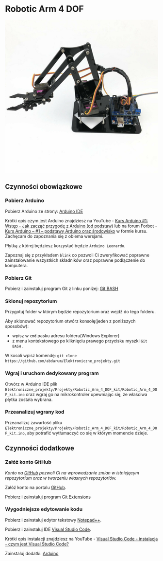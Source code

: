 # Robotic Arm 4 DOF

![alt text](robotic_arm_image.jpg "Final look")
## Czynności obowiązkowe
### Pobierz Arduino
Pobierz Arduino ze strony: [Arduino IDE](https://www.arduino.cc/en/Main/Software)

Krótki opis czym jest Arduino znajdziesz na YouTube - [Kurs Arduino #1: Wstęp - Jak zacząć przygodę z Arduino (od podstaw)](https://www.youtube.com/watch?v=TzTmWqoN9i8) lub na forum Forbot - [Kurs Arduino – #1 – podstawy Arduino oraz środowisko](https://forbot.pl/blog/kurs-arduino-srodowisko-jak-zaczac-programowac-id936) w formie kursu. Zachęcam do zapoznania się z obiema wersjami.

Płytką z której będziesz korzystać będzie `Arduino Leonardo`.

Zapoznaj się z przykładem `blink` co pozwoli Ci zweryfikować poprawne zainstalowanie wszystkich składników oraz poprawne podłączenie do komputera.

### Pobierz Git
Pobierz i zainstaluj program Git z linku poniżej:
[Git BASH](https://gitforwindows.org/)

### Sklonuj repozytorium
Przygotuj folder w którym będzie repozytorium oraz wejdź do tego folderu.

Aby sklonować repozytorium otwórz konsolę(jeden z poniższych sposobów):
- wpisz w `cmd` pasku adresu folderu(Windows Explorer)
- z menu kontekstowego po kliknięciu prawego przycisku myszki `Git BASH` .

W kosoli wpisz komendę:
```git clone https://github.com/abdarum/Elektroniczne_projekty.git```

### Wgraj i uruchom dedykowany program

Otwórz w Arduino IDE plik `Elektroniczne_projekty/Projekty/Robotic_Arm_4_DOF_kit/Robotic_Arm_4_DOF_kit.ino` oraz wgraj go na mikrokontroler upewniając się, że właściwa płytka została wybrana.

### Przeanalizuj wgrany kod 
Przeanalizuj zawartość pliku `Elektroniczne_projekty/Projekty/Robotic_Arm_4_DOF_kit/Robotic_Arm_4_DOF_kit.ino`, aby potrafić wytłumaczyć co się w którym momencie dzieje.

## Czynności dodatkowe
### Załóż konto GitHub
_Konto na [GitHub](https://github.com/) pozwoli Ci na wprowadzanie zmian w istniejącym repozytorium oraz w tworzeniu własnych repozytoriów._

Załóź konto na portalu [GitHub](https://github.com/).

Pobierz i zainstaluj program
[Git Extensions](http://gitextensions.github.io/)
### Wygodniejsze edytowanie kodu
Pobierz i zainstaluj edytor tekstowy [Notepad++](https://notepad-plus-plus.org/downloads/).

Pobierz i zainstaluj IDE [Visual Studio Code](https://code.visualstudio.com/download).

Krótki opis instalacji znajdziesz na YouTube - [Visual Studio Code - instalacja - czym jest Visual Studio Code?](https://www.youtube.com/watch?v=CTje7OEjlXY)

Zainstaluj dodatki: [Arduino](https://marketplace.visualstudio.com/items?itemName=vsciot-vscode.vscode-arduino)




